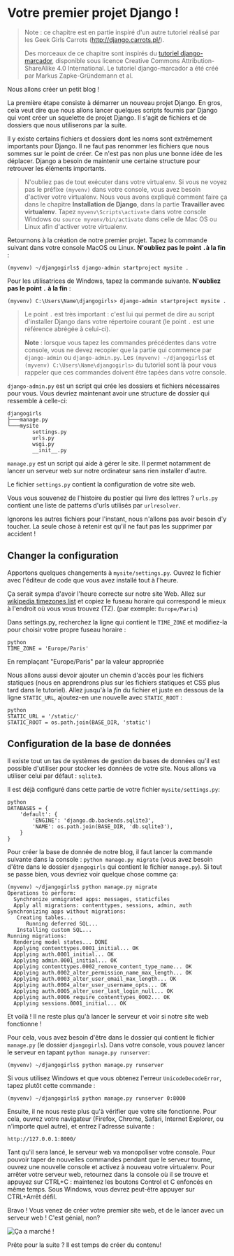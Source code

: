 # Votre premier projet Django !

> Note : ce chapitre est en partie inspiré d'un autre tutoriel réalisé par les Geek Girls Carrots (http://django.carrots.pl/).
> 
> Des morceaux de ce chapitre sont inspirés du [tutoriel django-marcador][1], disponible sous licence Creative Commons Attribution-ShareAlike 4.0 International. Le tutoriel django-marcador a été créé par Markus Zapke-Gründemann et al.

 [1]: http://django-marcador.keimlink.de/

Nous allons créer un petit blog !

La première étape consiste à démarrer un nouveau projet Django. En gros, cela veut dire que nous allons lancer quelques scripts fournis par Django qui vont créer un squelette de projet Django. Il s'agit de fichiers et de dossiers que nous utiliserons par la suite.

Il y existe certains fichiers et dossiers dont les noms sont extrêmement importants pour Django. Il ne faut pas renommer les fichiers que nous sommes sur le point de créer. Ce n'est pas non plus une bonne idée de les déplacer. Django a besoin de maintenir une certaine structure pour retrouver les éléments importants.

> N'oubliez pas de tout exécuter dans votre virtualenv. Si vous ne voyez pas le préfixe `(myvenv)` dans votre console, vous avez besoin d'activer votre virtualenv. Nous vous avons expliqué comment faire ça dans le chapitre **Installation de Django**, dans la partie **Travailler avec virtualenv**. Tapez `myvenv\Scripts\activate` dans votre console Windows ou `source myvenv/bin/activate` dans celle de Mac OS ou Linux afin d'activer votre virtualenv.

Retournons à la création de notre premier projet. Tapez la commande suivant dans votre console MacOS ou Linux. **N'oubliez pas le point `.`à la fin** :

    (myvenv) ~/djangogirls$ django-admin startproject mysite .
    

Pour les utilisatrices de Windows, tapez la commande suivante. **N'oubliez pas le point `.` à la fin** :

    (myvenv) C:\Users\Name\djangogirls> django-admin startproject mysite .
    

> Le point `.` est très important : c'est lui qui permet de dire au script d'installer Django dans votre répertoire courant (le point `.` est une référence abrégée à celui-ci).
> 
> **Note** : lorsque vous tapez les commandes précédentes dans votre console, vous ne devez recopier que la partie qui commence par `django-admin` ou `django-admin.py`. Les `(myvenv) ~/djangogirls$` et `(myvenv) C:\Users\Name\djangogirls>` du tutoriel sont là pour vous rappeler que ces commandes doivent être tapées dans votre console.

`django-admin.py` est un script qui crée les dossiers et fichiers nécessaires pour vous. Vous devriez maintenant avoir une structure de dossier qui ressemble à celle-ci:

    djangogirls
    ├───manage.py
    └───mysite
            settings.py
            urls.py
            wsgi.py
            __init__.py
    

`manage.py` est un script qui aide à gérer le site. Il permet notamment de lancer un serveur web sur notre ordinateur sans rien installer d'autre.

Le fichier `settings.py` contient la configuration de votre site web.

Vous vous souvenez de l'histoire du postier qui livre des lettres ? `urls.py` contient une liste de patterns d'urls utilisés par `urlresolver`.

Ignorons les autres fichiers pour l'instant, nous n'allons pas avoir besoin d'y toucher. La seule chose à retenir est qu'il ne faut pas les supprimer par accident !

## Changer la configuration

Apportons quelques changements à `mysite/settings.py`. Ouvrez le fichier avec l'éditeur de code que vous avez installé tout à l'heure.

Ça serait sympa d'avoir l'heure correcte sur notre site Web. Allez sur [wikipedia timezones list][2] et copiez le fuseau horaire qui correspond le mieux à l'endroit où vous vous trouvez (TZ). (par exemple: `Europe/Paris`)

 [2]: http://en.wikipedia.org/wiki/List_of_tz_database_time_zones

Dans settings.py, recherchez la ligne qui contient le `TIME_ZONE` et modifiez-la pour choisir votre propre fuseau horaire :

    python
    TIME_ZONE = 'Europe/Paris'
    

En remplaçant "Europe/Paris" par la valeur appropriée

Nous allons aussi devoir ajouter un chemin d'accès pour les fichiers statiques (nous en apprendrons plus sur les fichiers statiques et CSS plus tard dans le tutoriel). Allez jusqu'à la *fin* du fichier et juste en dessous de la ligne `STATIC_URL`, ajoutez-en une nouvelle avec `STATIC_ROOT` :

    python
    STATIC_URL = '/static/'
    STATIC_ROOT = os.path.join(BASE_DIR, 'static')
    

## Configuration de la base de données

Il existe tout un tas de systèmes de gestion de bases de données qu'il est possible d'utiliser pour stocker les données de votre site. Nous allons va utiliser celui par défaut : `sqlite3`.

Il est déjà configuré dans cette partie de votre fichier `mysite/settings.py`:

    python
    DATABASES = {
        'default': {
            'ENGINE': 'django.db.backends.sqlite3',
            'NAME': os.path.join(BASE_DIR, 'db.sqlite3'),
        }
    }
    

Pour créer la base de donnée de notre blog, il faut lancer la commande suivante dans la console : `python manage.py migrate` (vous avez besoin d'être dans le dossier `djangogirls` qui contient le fichier `manage.py`). Si tout se passe bien, vous devriez voir quelque chose comme ça:

    (myvenv) ~/djangogirls$ python manage.py migrate
    Operations to perform:
      Synchronize unmigrated apps: messages, staticfiles
      Apply all migrations: contenttypes, sessions, admin, auth
    Synchronizing apps without migrations:
       Creating tables...
          Running deferred SQL...
       Installing custom SQL...
    Running migrations:
      Rendering model states... DONE
      Applying contenttypes.0001_initial... OK
      Applying auth.0001_initial... OK
      Applying admin.0001_initial... OK
      Applying contenttypes.0002_remove_content_type_name... OK
      Applying auth.0002_alter_permission_name_max_length... OK
      Applying auth.0003_alter_user_email_max_length... OK
      Applying auth.0004_alter_user_username_opts... OK
      Applying auth.0005_alter_user_last_login_null... OK
      Applying auth.0006_require_contenttypes_0002... OK
      Applying sessions.0001_initial... OK
    

Et voilà ! Il ne reste plus qu'à lancer le serveur et voir si notre site web fonctionne !

Pour cela, vous avez besoin d'être dans le dossier qui contient le fichier `manage.py` (le dossier `djangogirls`). Dans votre console, vous pouvez lancer le serveur en tapant `python manage.py runserver`:

    (myvenv) ~/djangogirls$ python manage.py runserver
    

Si vous utilisez Windows et que vous obtenez l'erreur `UnicodeDecodeError`, tapez plutôt cette commande :

    (myvenv) ~/djangogirls$ python manage.py runserver 0:8000
    

Ensuite, il ne nous reste plus qu'à vérifier que votre site fonctionne. Pour cela, ouvrez votre navigateur (Firefox, Chrome, Safari, Internet Explorer, ou n'importe quel autre), et entrez l'adresse suivante :

    http://127.0.0.1:8000/
    

Tant qu'il sera lancé, le serveur web va monopoliser votre console. Pour pouvoir taper de nouvelles commandes pendant que le serveur tourne, ouvrez une nouvelle console et activez à nouveau votre virtualenv. Pour arrêter votre serveur web, retournez dans la console où il se trouve et appuyez sur CTRL+C : maintenez les boutons Control et C enfoncés en même temps. Sous Windows, vous devrez peut-être appuyer sur CTRL+Arrêt défil.

Bravo ! Vous venez de créer votre premier site web, et de le lancer avec un serveur web ! C'est génial, non?

![Ça a marché !][3]

 [3]: images/it_worked2.png

Prête pour la suite ? Il est temps de créer du contenu!